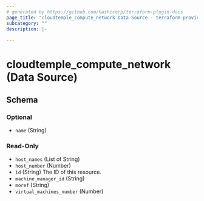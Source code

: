 ```yaml
---
# generated by https://github.com/hashicorp/terraform-plugin-docs
page_title: "cloudtemple_compute_network Data Source - terraform-provider-cloudtemple"
subcategory: ""
description: |-
  
---
```


# cloudtemple_compute_network (Data Source)





<!-- schema generated by tfplugindocs -->
## Schema

### Optional

- `name` (String)

### Read-Only

- `host_names` (List of String)
- `host_number` (Number)
- `id` (String) The ID of this resource.
- `machine_manager_id` (String)
- `moref` (String)
- `virtual_machines_number` (Number)


